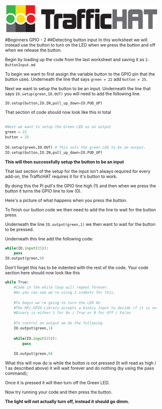
<img src = "logonobg.png"/>

#Beginners GPIO - 2
##Detecting button input
In this worksheet we will instead use the button to turn on the LED when we press the button and off when we release the button.

Begin by loading up the code from the last worksheet and saving it as ```2-ButtonInput.md```

To begin we want to first assign the variable button to the GPIO pin that the button uses.
Underneath the line that says ```green = 22``` add ```button = 25```.

Next we want to setup the button to be an input.
Underneath the line that says ```IO.setup(green,IO.OUT)``` you will need to add the following line.

```python
IO.setup(button,IO.IN,pull_up_down=IO.PUD_UP)

```

That section of code should now look like this in total

```python

#Next we want to setup the Green LED as an output
green = 22
button = 25

IO.setup(green,IO.OUT) # This sets the green LED to be an output.
IO.setup(button,IO.IN,pull_up_down=IO.PUD_UP)
```

**This will then successfully setup the button to be an input**

That last section of the setup for the input isn't always required for every add-on, the TrafficHAT requires it for it's button to work.

By doing this the Pi pull's the GPIO line high (1) and then when we press the button it turns the GPIO line to low (0).

Here's a picture of what happens when you press the button.


To finish our button code we then need to add the line to wait for the button press.

Underneath the line ```IO.output(green,1)``` we then want to wait for the button to be pressed.

Underneath this line add the following code:

```python
while(IO.input(25)):
    pass
IO.output(green,0)
```
Don't forget this has to be indented with the rest of the code.
Your code section here should now look like this

```python
while True:
    #Code in the while loop will repeat forever.
    #As you can see we're using 2 indents for this.

    #To begin we're going to turn the LED On
    #The RPi.GPIO Library accepts a binary input to decide if it is on or off.
    #Binary is either 1 for On / True or 0 for Off / False

    #To control an output we do the following
    IO.output(green,1)

    while(IO.input(25)):
        pass

    IO.output(green,0)
```

What this will now do is while the button is not pressed (It will read as high / 1 as described above) it will wait forever and do nothing (by using the pass command);

Once it is pressed it will then turn off the Green LED.

Now try running your code and then press the button.

**The light will not actually turn off, instead it should go dimm.**
